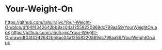 # Your-Weight-On

https://github.com/rahulrajvc/Your-Weight-On/blob/df04f4342642bb8ac04a12558220869dc798aa59/YourWeightOn.apk
https://github.com/rahulrajvc/Your-Weight-On/raw/df04f4342642bb8ac04a12558220869dc798aa59/YourWeightOn.apk

